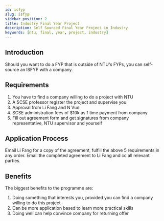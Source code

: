 ```yaml
---
id: isfyp
slug: isfyp
sidebar_position: 2
title: Industry Final Year Project
description: Self Sourced Final Year Project in Industry
keywords: [ntu, final, year, project, industry]
---
```


## Introduction

Should you want to do a FYP that is outside of NTU's FYPs, you can self-source an ISFYP with a company.

## Requirements

1. You have to find a company willing to do a project with NTU
2. A SCSE professor register the project and supervise you
3. Approval from Li Fang and N Vun
4. SCSE administration fees of $10k as 1 time payment from company
5. Fill out agreement form and get signatures from company representative, NTU supervisor and yourself

## Application Process

Email Li Fang for a copy of the agreement, fulfill the above 5 requirements in any order. Email the completed agreement to Li Fang and cc all relevant parties.

## Benefits

The biggest benefits to the programme are:

1. Doing something that interests you, provided you can find a company willing to do this project
2. Can be more application based to learn more practical skills
3. Doing well can help convince company for returning offer
